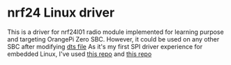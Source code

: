 # nrf24 Linux driver

This is a driver for nrf24l01 radio module implemented for learning purpose and targeting OrangePi Zero SBC. However, it could be used on any other SBC after modifying [dts file](https://github.com/CeSiumUA/nrf24l01_linux_driver/blob/main/dts/nrf24_overlay.dts)
As it's my first SPI driver experience for embedded Linux, I've used [this repo](https://github.com/embeddeddiaries/nrf24l01p) and [this repo](https://github.com/mciupak/nrf24)
